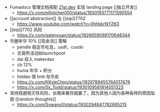 - Fumadocs 管理文档搭配 [21st.dev](https://t.co/i8XnImoEEv) 实现 landing page [[独立开发]]
	- https://x.com/elliotchen100/status/1930193771171590554
- [[account abstraction]] 与 [[eip]]7702
	- https://www.youtube.com/watch?v=0hhbkrNYZK0
- [[eip]]7702 风险
	- https://x.com/galenyuan/status/1926659099170648344
- 币圈年华 10% [[现金流]] 策略
	- pendle 稳定币吃息，usdf，cusdo
	- 交易所活动如launchpool
	- dai 存入 makerdao
	- cb 12%
	- huma 年华 + 积分
	- listdao 借 bnb 存币安
	- https://x.com/KKyleChen/status/1929789455764017478
	- https://x.com/0x_Todd/status/1930109581814051323
- 坚持规避毁灭性风险，长期来看你就赢了，因为其他人因为各种各样的原因坠毁 [[random thoughts]]
	- https://x.com/Svwang1/status/1930294847782695215